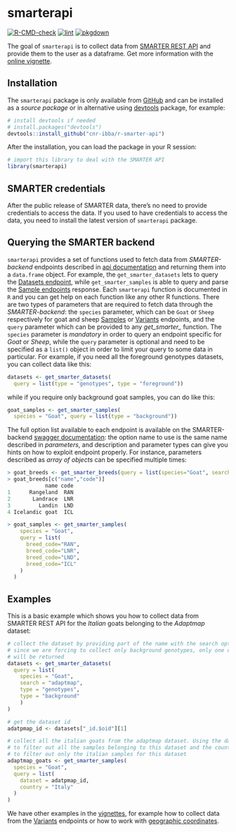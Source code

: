 
<!-- README.md is generated from README.Rmd. Please edit that file -->

# smarterapi

<!-- badges: start -->

[![R-CMD-check](https://github.com/cnr-ibba/r-smarter-api/actions/workflows/R-CMD-check.yaml/badge.svg)](https://github.com/cnr-ibba/r-smarter-api/actions/workflows/R-CMD-check.yaml)
[![lint](https://github.com/cnr-ibba/r-smarter-api/actions/workflows/lint.yaml/badge.svg)](https://github.com/cnr-ibba/r-smarter-api/actions/workflows/lint.yaml)
[![pkgdown](https://github.com/cnr-ibba/r-smarter-api/actions/workflows/pkgdown.yaml/badge.svg)](https://github.com/cnr-ibba/r-smarter-api/actions/workflows/pkgdown.yaml)
<!-- badges: end -->

The goal of `smarterapi` is to collect data from [SMARTER REST
API](https://webserver.ibba.cnr.it/smarter-api/docs/) and provide them
to the user as a dataframe. Get more information with the [online
vignette](https://cnr-ibba.github.io/r-smarter-api/articles/smarterapi.html).

## Installation

The `smarterapi` package is only available from
[GitHub](https://github.com/) and can be installed as a *source package*
or in alternative using
[devtools](https://CRAN.R-project.org/package=devtools) package, for
example:

``` r
# install devtools if needed
# install.packages("devtools")
devtools::install_github("cnr-ibba/r-smarter-api")
```

After the installation, you can load the package in your R session:

``` r
# import this library to deal with the SMARTER API
library(smarterapi)
```

## SMARTER credentials

After the public release of SMARTER data, there’s no need to provide
credentials to access the data. If you used to have credentials to
access the data, you need to install the latest version of `smarterapi`
package.

## Querying the SMARTER backend

`smarterapi` provides a set of functions used to fetch data from
*SMARTER-backend* endpoints described in [api
documentation](https://webserver.ibba.cnr.it/smarter-api/docs/) and
returning them into a `data.frame` object. For example, the
`get_smarter_datasets` lets to query the [Datasets
endpoint](https://webserver.ibba.cnr.it/smarter-api/docs/#/Datasets/get_datasets),
while `get_smarter_samples` is able to query and parse the [Sample
endpoints](https://webserver.ibba.cnr.it/smarter-api/docs/#/Samples)
response. Each `smarterapi` function is documented in `R` and you can
get help on each function like any other R functions. There are two
types of parameters that are required to fetch data through the
*SMARTER-backend*: the `species` parameter, which can be `Goat` or
`Sheep` respectively for goat and sheep
[Samples](https://webserver.ibba.cnr.it/smarter-api/docs/#/Samples) or
[Variants](https://webserver.ibba.cnr.it/smarter-api/docs/#/Variants)
endpoints, and the `query` parameter which can be provided to any
*get_smarter\_* function. The `species` parameter is *mandatory* in
order to query an endpoint specific for *Goat* or *Sheep*, while the
`query` parameter is optional and need to be specified as a `list()`
object in order to limit your query to some data in particular. For
example, if you need all the foreground genotypes datasets, you can
collect data like this:

``` r
datasets <- get_smarter_datasets(
  query = list(type = "genotypes", type = "foreground"))
```

while if you require only background goat samples, you can do like this:

``` r
goat_samples <- get_smarter_samples(
  species = "Goat", query = list(type = "background"))
```

The full option list available to each endpoint is available on the
SMARTER-backend [swagger
documentation](https://webserver.ibba.cnr.it/smarter-api/docs/): the
option name to use is the same name described in *parameters*, and
description and parameter types can give you hints on how to exploit
endpoint properly. For instance, parameters described as *array of
objects* can be specified multiple times:

``` r
> goat_breeds <- get_smarter_breeds(query = list(species="Goat", search="land"))
> goat_breeds[c("name","code")]
            name code
1      Rangeland  RAN
2       Landrace  LNR
3         Landin  LND
4 Icelandic goat  ICL

> goat_samples <- get_smarter_samples(
    species = "Goat", 
    query = list(
      breed_code="RAN", 
      breed_code="LNR", 
      breed_code="LND", 
      breed_code="ICL"
    )
  )
```

## Examples

This is a basic example which shows you how to collect data from SMARTER
REST API for the *Italian* goats belonging to the *Adaptmap* dataset:

``` r
# collect the dataset by providing part of the name with the search option:
# since we are forcing to collect only background genotypes, only one dataset
# will be returned
datasets <- get_smarter_datasets(
  query = list(
    species = "Goat", 
    search = "adaptmap", 
    type = "genotypes", 
    type = "background"
    )
)

# get the dataset id
adatpmap_id <- datasets["_id.$oid"][1]

# collect all the italian goats from the adaptmap dataset. Using the dataset id
# to filter out all the samples belonging to this dataset and the country option
# to filter out only the italian samples for this dataset
adaptmap_goats <- get_smarter_samples(
  species = "Goat", 
  query = list(
    dataset = adatpmap_id, 
    country = "Italy"
  )
)
```

We have other examples in the
[vignettes](https://cnr-ibba.github.io/r-smarter-api/articles/), for
example how to collect data from the
[Variants](https://cnr-ibba.github.io/r-smarter-api/articles/variants.html)
endpoints or how to work with [geographic
coordinates](https://cnr-ibba.github.io/r-smarter-api/articles/geojson.html).
